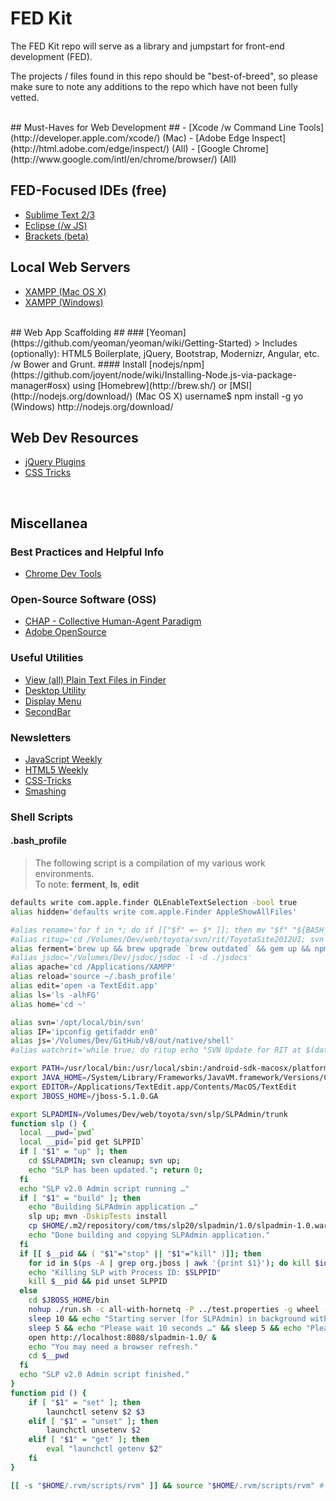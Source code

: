 FED Kit
=======

The FED Kit repo will serve as a library and jumpstart for front-end development (FED).

The projects / files found in this repo should be "best-of-breed", so please  
make sure to note any additions to the repo which have not been fully vetted.

<br/>
## Must-Haves for Web Development ##
- [Xcode /w Command Line Tools](http://developer.apple.com/xcode/) (Mac)
- [Adobe Edge Inspect](http://html.adobe.com/edge/inspect/) (All)
- [Google Chrome](http://www.google.com/intl/en/chrome/browser/) (All)

## FED-Focused IDEs (free) ##
- [Sublime Text 2/3](http://www.sublimetext.com/)
- [Eclipse (/w JS)](http://www.eclipse.org/downloads/packages/eclipse-ide-java-ee-developers/keplerr)
- [Brackets (beta)](https://github.com/adobe/brackets)

## Local Web Servers ##
- [XAMPP (Mac OS X)](http://www.apachefriends.org/en/xampp-macosx.html)
- [XAMPP (Windows)](http://www.apachefriends.org/en/xampp-windows.html)

<br/>
## Web App Scaffolding ##
### [Yeoman](https://github.com/yeoman/yeoman/wiki/Getting-Started)
> Includes (optionally): HTML5 Boilerplate, jQuery, Bootstrap, Modernizr, Angular, etc. /w Bower and Grunt.
#### Install [nodejs/npm](https://github.com/joyent/node/wiki/Installing-Node.js-via-package-manager#osx) using [Homebrew](http://brew.sh/) or [MSI](http://nodejs.org/download/)  
    (Mac OS X) username$ npm install -g yo  
    (Windows) http://nodejs.org/download/

## Web Dev Resources ##
- [jQuery Plugins](http://plugins.jquery.com/)
- [CSS Tricks](http://github.com/CSS-Tricks/)

<br/>

## Miscellanea ##
### Best Practices and Helpful Info
- [Chrome Dev Tools](https://developers.google.com/chrome-developer-tools/docs/authoring-development-workflow)

### Open-Source Software (OSS) 
- [CHAP - Collective Human-Agent Paradigm](http://chap.almende.com/)
- [Adobe OpenSource](http://html.adobe.com/opensource/)

### Useful Utilities
- [View (all) Plain Text Files in Finder](https://coderwall.com/p/dlithw)
- [Desktop Utility](http://sweetpproductions.com/)
- [Display Menu](https://itunes.apple.com/us/app/display-menu/id549083868?mt=12)
- [SecondBar](https://www.macupdate.com/app/mac/33264/secondbar)

### Newsletters
- [JavaScript Weekly](http://javascriptweekly.com/)
- [HTML5 Weekly](http://html5weekly.com/)
- [CSS-Tricks](http://css-tricks.com/subscription-options/)
- [Smashing](http://www.smashingmagazine.com/the-smashing-newsletter/)


### Shell Scripts
#### .bash_profile
> The following script is a compilation of my various work environments.  
> To note: **ferment**, **ls**, **edit**

```bash
defaults write com.apple.finder QLEnableTextSelection -bool true
alias hidden='defaults write com.apple.Finder AppleShowAllFiles'

#alias rename='for f in *; do if [["$f" =~ $* ]]; then mv "$f" "${BASH_REMATCH[1]}"; fi; done;'
#alias ritup='cd /Volumes/Dev/web/toyota/svn/rit/ToyotaSite2012UI; svn cleanup; svn up;'
alias ferment='brew up && brew upgrade `brew outdated` && gem up && npm up'
#alias jsdoc='/Volumes/Dev/jsdoc/jsdoc -l -d ./jsdocs'
alias apache='cd /Applications/XAMPP'
alias reload='source ~/.bash_profile'
alias edit='open -a TextEdit.app'
alias ls='ls -alhFG'
alias home='cd ~'

alias svn='/opt/local/bin/svn'
alias IP='ipconfig getifaddr en0'
alias js='/Volumes/Dev/GitHub/v8/out/native/shell'
#alias watchrit='while true; do ritup echo "SVN Update for RIT at $(date)."; sleep 600; done'

export PATH=/usr/local/bin:/usr/local/sbin:/android-sdk-macosx/platform-tools:/usr/local/share/npm/bin:$PATH
export JAVA_HOME=/System/Library/Frameworks/JavaVM.framework/Versions/CurrentJDK/Home
export EDITOR=/Applications/TextEdit.app/Contents/MacOS/TextEdit
export JBOSS_HOME=/jboss-5.1.0.GA

export SLPADMIN=/Volumes/Dev/web/toyota/svn/slp/SLPAdmin/trunk
function slp () {
  local __pwd=`pwd`
  local __pid=`pid get SLPPID`
  if [ "$1" = "up" ]; then
    cd $SLPADMIN; svn cleanup; svn up;
    echo "SLP has been updated."; return 0;
  fi
  echo "SLP v2.0 Admin script running …"
  if [ "$1" = "build" ]; then
    echo "Building SLPAdmin application …"
    slp up; mvn -DskipTests install
    cp $HOME/.m2/repository/com/tms/slp20/slpadmin/1.0/slpadmin-1.0.war $JBOSS_HOME/server/all-with-hornetq/deploy
    echo "Done building and copying SLPAdmin application."
  fi
  if [[ $__pid && ( "$1"="stop" || "$1"="kill" )]]; then
    for id in $(ps -A | grep org.jboss | awk '{print $1}'); do kill $id; done;
    echo "Killing SLP with Process ID: $SLPPID"
    kill $__pid && pid unset SLPPID
  else
    cd $JBOSS_HOME/bin
    nohup ./run.sh -c all-with-hornetq -P ../test.properties -g wheel -u 239.255.100.100 -b 0.0.0.0 -Djboss.messaging.ServerPeerID=-Djboss.service.binding.set=ports-default >/dev/null & >/dev/null
    sleep 10 && echo "Starting server (for SLPAdmin) in background with PID: $(pid set SLPPID $!; pid get SLPPID). Please wait 15 seconds …"
    sleep 5 && echo "Please wait 10 seconds …" && sleep 5 && echo "Please wait 5 seconds …" && sleep 5
    open http://localhost:8080/slpadmin-1.0/ &
    echo "You may need a browser refresh."
    cd $__pwd
  fi
  echo "SLP v2.0 Admin script finished."
}
function pid () {
	if [ "$1" = "set" ]; then
		launchctl setenv $2 $3
	elif [ "$1" = "unset" ]; then
		launchctl unsetenv $2
	elif [ "$1" = "get" ]; then
		eval "launchctl getenv $2"
	fi
}

[[ -s "$HOME/.rvm/scripts/rvm" ]] && source "$HOME/.rvm/scripts/rvm" # Load RVM into a shell session *as a function*
```